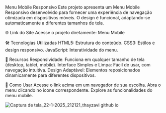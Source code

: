 Menu Mobile Responsivo
Este projeto apresenta um Menu Mobile Responsivo desenvolvido para fornecer uma experiência de navegação otimizada em dispositivos móveis. O design é funcional, adaptando-se automaticamente a diferentes tamanhos de tela.

🌐 Link do Site
Acesse o projeto diretamente: Menu Mobile

🛠️ Tecnologias Utilizadas
HTML5: Estrutura do conteúdo.
CSS3: Estilos e design responsivo.
JavaScript: Interatividade do menu.


📱 Recursos
Responsividade: Funciona em qualquer tamanho de tela (desktop, tablet, mobile).
Interface Simples e Limpa: Fácil de usar, com navegação intuitiva.
Design Adaptável: Elementos reposicionados dinamicamente para diferentes dispositivos.


🚀 Como Usar
Acesse o link acima em um navegador de sua escolha.
Abra o menu clicando no ícone correspondente.
Explore as funcionalidades do menu mobile.


![Captura de tela_22-1-2025_212121_thayzavi github io](https://github.com/user-attachments/assets/c7d302d9-ac0a-457c-ad9d-5505e2edf928)
